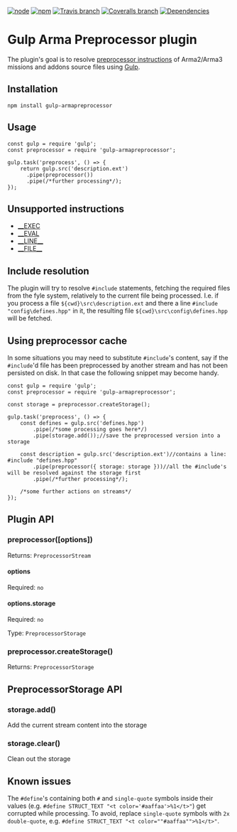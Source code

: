 [![node][node-image]][node-url] [![npm][npm-image]][npm-url] [![Travis branch][travis-image]][travis-url] [![Coveralls branch][coveralls-image]][coveralls-url] [![Dependencies][david-image]][david-url]

# Gulp Arma Preprocessor plugin
The plugin's goal is to resolve [preprocessor instructions](https://community.bistudio.com/wiki/PreProcessor_Commands) of Arma2/Arma3 missions and addons source files using [Gulp](http://gulpjs.com).

## Installation
```
npm install gulp-armapreprocessor
```

## Usage
```
const gulp = require 'gulp';
const preprocessor = require 'gulp-armapreprocessor';

gulp.task('preprocess', () => {
	return gulp.src('description.ext')
	  .pipe(preprocessor())
	  .pipe(/*further processing*/);
});
```

## Unsupported instructions
* [__EXEC](https://community.bistudio.com/wiki/PreProcessor_Commands#EXEC)
* [__EVAL](https://community.bistudio.com/wiki/PreProcessor_Commands#EVAL)
* [\_\_LINE\_\_](https://community.bistudio.com/wiki/PreProcessor_Commands#LINE)
* [\_\_FILE\_\_](https://community.bistudio.com/wiki/PreProcessor_Commands#FILE)

## Include resolution

The plugin will try to resolve `#include` statements, fetching the required files from the fyle system, relatively to the current file being processed. I.e. if you process a file `${cwd}\src\description.ext` and there a line `#include "config\defines.hpp"` in it, the resulting file `${cwd}\src\config\defines.hpp` will be fetched.

## Using preprocessor cache

In some situations you may need to substitute `#include`'s content, say if the `#include`'d file has been preprocessed by another stream and has not been persisted on disk. In that case the following snippet may become handy.

```
const gulp = require 'gulp';
const preprocessor = require 'gulp-armapreprocessor';

const storage = preprocessor.createStorage();

gulp.task('preprocess', () => {
    const defines = gulp.src('defines.hpp')
        .pipe(/*some processing goes here*/)
        .pipe(storage.add());//save the preprocessed version into a storage

    const description = gulp.src('description.ext')//contains a line: #include "defines.hpp"
        .pipe(preprocessor({ storage: storage }))//all the #include's will be resolved against the storage first
        .pipe(/*further processing*/);

    /*some further actions on streams*/
});
```

## Plugin API
### preprocessor([options])
Returns: `PreprocessorStream`

#### options
Required: `no`

#### options.storage
Required: `no`

Type: `PreprocessorStorage`

### preprocessor.createStorage()
Returns: `PreprocessorStorage`

## PreprocessorStorage API
### storage.add()
Add the current stream content into the storage

### storage.clear()
Clean out the storage

## Known issues
The `#define`'s containing both `#` and `single-quote` symbols inside their values (e.g. `#define STRUCT_TEXT "<t color='#aaffaa'>%1</t>"`) get corrupted while processing. To avoid, replace `single-quote` symbols with `2x double-quote`, e.g. `#define STRUCT_TEXT "<t color=""#aaffaa"">%1</t>"`.

[node-url]: https://nodejs.org
[node-image]: https://img.shields.io/node/v/gulp-armapreprocessor.svg

[npm-url]: https://www.npmjs.com/package/gulp-armapreprocessor
[npm-image]: https://img.shields.io/npm/v/gulp-armapreprocessor.svg

[travis-url]: https://travis-ci.org/winseros/gulp-armapreprocessor-plugin
[travis-image]: https://img.shields.io/travis/winseros/gulp-armapreprocessor-plugin/master.svg

[coveralls-url]: https://coveralls.io/github/winseros/gulp-armapreprocessor-plugin
[coveralls-image]: https://img.shields.io/coveralls/winseros/gulp-armapreprocessor-plugin/master.svg

[david-url]: https://david-dm.org/winseros/gulp-armapreprocessor-plugin
[david-image]: https://david-dm.org/winseros/gulp-armapreprocessor-plugin/master.svg
